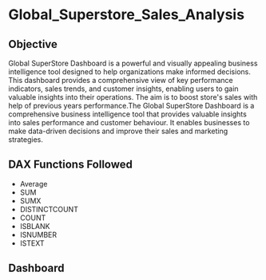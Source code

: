 # Global_Superstore_Sales_Analysis
## Objective
Global SuperStore Dashboard is a powerful and visually appealing business intelligence tool designed to help organizations make informed decisions. This dashboard provides a comprehensive view of key performance indicators, sales trends, and customer insights, enabling users to gain valuable insights into their operations.
The aim is to boost store's sales with help of previous years performance.The Global SuperStore Dashboard is a comprehensive business intelligence tool that provides valuable insights into sales performance and customer behaviour. It enables businesses to make data-driven decisions and improve their sales and marketing strategies.
 ## DAX Functions Followed 

* Average
* SUM
* SUMX
* DISTINCTCOUNT
* COUNT
* ISBLANK
* ISNUMBER
* ISTEXT
## Dashboard

